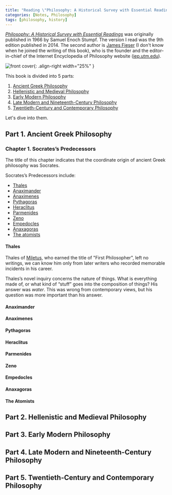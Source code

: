 ```yaml
---
title: "Reading \"Philosophy: A Historical Survey with Essential Readings, 9th Edition\""
categories: [Notes, Philosophy]
tags: [philosophy, history]
---
```


*[Philosophy: A Historical Survey with Essential Readings](https://www.amazon.com/dp/007811909X)* was originally published in 1966 by Samuel Enoch Stumpf. The version I read was the 9th edition published in 2014. The second author is [James Fieser](http://utm.edu/staff/jfieser/) (I don't know when he joined the writing of this book), who is the founder and the editor-in-chief of the Internet Encyclopedia of Philosophy website ([iep.utm.edu](https://www.iep.utm.edu/)).

![front cover](https://images-na.ssl-images-amazon.com/images/I/51YGxvGYPXL._SX337_BO1,204,203,200_.jpg){: .align-right width="25%" }

This book is divided into 5 parts:

1. [Ancient Greek Philosophy](#part-1-ancient-greek-philosophy)
2. [Hellenistic and Medieval Philosophy](#part-2-hellenistic-and-medieval-philosophy)
3. [Early Modern Philosophy](#part-3-early-modern-philosophy)
4. [Late Modern and Nineteenth-Century Philosophy](#part-4-late-modern-and-nineteenth-century-philosophy)
5. [Twentieth-Century and Contemporary Philosophy](#part-5-twentieth-century-and-contemporary-philosophy)

Let's dive into them.

## Part 1. Ancient Greek Philosophy

### Chapter 1. Socrates’s Predecessors

The title of this chapter indicates that the coordinate origin of ancient Greek philosophy was Socrates.

Socrates’s Predecessors include:

- [Thales](#thales)
- [Anaximander](#anaximander)
- [Anaximenes](#anaximenes)
- [Pythagoras](#pythagoras)
- [Heraclitus](#heraclitus)
- [Parmenides](#parmenides)
- [Zeno](#zeno)
- [Empedocles](#empedocles)
- [Anaxagoras](#anaxagoras)
- [The atomists](#the-atomists)

#### Thales

Thales of [Miletus](https://goo.gl/maps/t77komWkwUXhRn6Q7), who earned the title of "First Philosopher", left no writings, we can know him only from later writers who recorded memorable incidents in his career.

Thales’s novel inquiry concerns the nature of things. What is everything made of, or what kind of “stuff” goes into the composition of things? His answer was *water*. This was wrong from contemporary views, but his question was more important than his answer.

#### Anaximander

#### Anaximenes

#### Pythagoras

#### Heraclitus

#### Parmenides

#### Zeno

#### Empedocles

#### Anaxagoras

#### The Atomists

## Part 2. Hellenistic and Medieval Philosophy

## Part 3. Early Modern Philosophy

## Part 4. Late Modern and Nineteenth-Century Philosophy

## Part 5. Twentieth-Century and Contemporary Philosophy
